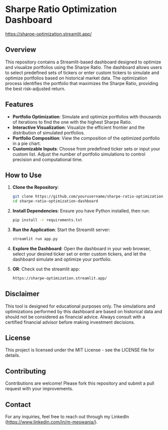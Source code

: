 # Sharpe Ratio Optimization Dashboard

https://sharpe-optimization.streamlit.app/

## Overview

This repository contains a Streamlit-based dashboard designed to optimize and visualize portfolios using the Sharpe Ratio. The dashboard allows users to select predefined sets of tickers or enter custom tickers to simulate and optimize portfolios based on historical market data. The optimization process identifies the portfolio that maximizes the Sharpe Ratio, providing the best risk-adjusted return.

## Features

- **Portfolio Optimization**: Simulate and optimize portfolios with thousands of iterations to find the one with the highest Sharpe Ratio.
- **Interactive Visualization**: Visualize the efficient frontier and the distribution of simulated portfolios.
- **Portfolio Composition**: View the composition of the optimized portfolio in a pie chart.
- **Customizable Inputs**: Choose from predefined ticker sets or input your custom list. Adjust the number of portfolio simulations to control precision and computational time.

## How to Use

1. **Clone the Repository**:
   ```bash
   git clone https://github.com/yourusername/sharpe-ratio-optimization-dashboard.git
   cd sharpe-ratio-optimization-dashboard

2. **Install Dependencies**:
   Ensure you have Python installed, then run:
   ```bash
   pip install -r requirements.txt

3. **Run the Application**:
   Start the Streamlit server:
   ```bash
   streamlit run app.py

4. **Explore the Dashboard**:
   Open the dashboard in your web browser, select your desired ticker set or enter custom tickers, and let the dashboard simulate and optimize your portfolio.

5. **OR**:
   Check out the streamlit app:
   ```bash
   https://sharpe-optimization.streamlit.app/

## Disclaimer
This tool is designed for educational purposes only. The simulations and optimizations performed by this dashboard are based on historical data and should not be considered as financial advice. Always consult with a certified financial advisor before making investment decisions.

## License
This project is licensed under the MIT License - see the LICENSE file for details.

## Contributing
Contributions are welcome! Please fork this repository and submit a pull request with your improvements.

## Contact
For any inquiries, feel free to reach out through my LinkedIn (https://www.linkedin.com/in/m-meswania/).